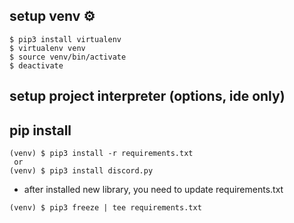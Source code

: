 ## setup venv ⚙️
```
$ pip3 install virtualenv
$ virtualenv venv
$ source venv/bin/activate
$ deactivate
```

## setup project interpreter (options, ide only)

## pip install
```
(venv) $ pip3 install -r requirements.txt
 or
(venv) $ pip3 install discord.py
```
* after installed new library, you need to update requirements.txt
```
(venv) $ pip3 freeze | tee requirements.txt
```